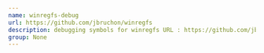 ```yaml
---
name: winregfs-debug
url: https://github.com/jbruchon/winregfs
description: debugging symbols for winregfs URL : https://github.com/jbruchon/winregfs Groups : None
group: None
---
```

